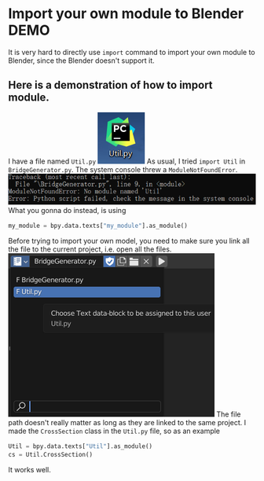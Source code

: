 # Import your own module to Blender DEMO

It is very hard to directly use `import` command to import your own module to Blender, since the Blender doesn't support it.

## Here is a demonstration of how to import module.
I have a file named `Util.py`
![](importDEMO/1.jpg)
As usual, I tried `import Util` in `BridgeGenerator.py`.
The system console threw a `ModuleNotFoundError`.
![](importDEMO/3.jpg)
What you gonna do instead, is using
```python
my_module = bpy.data.texts["my_module"].as_module()
```
Before trying to import your own model, you need to make sure you link all the file to the current project, i.e. open all the files.
![](importDEMO/4.jpg)
The file path doesn't really matter as long as they are linked to the same project.
I made the `CrossSection` class in the `Util.py` file, so as an example
```python
Util = bpy.data.texts["Util"].as_module()
cs = Util.CrossSection()
```
It works well.